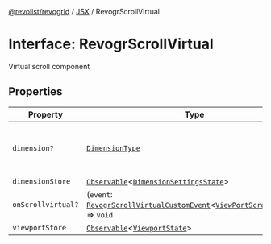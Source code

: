 [@revolist/revogrid](README.md) / [JSX](Namespace.JSX.md) / RevogrScrollVirtual

# Interface: RevogrScrollVirtual

Virtual scroll component

## Properties

| Property | Type | Description | Defined in |
| ------ | ------ | ------ | ------ |
| `dimension?` | [`DimensionType`](TypeAlias.DimensionType.md) | Scroll dimension (`X` - `rgCol` or `Y` - `rgRow`) | [src/components.d.ts:2050](https://github.com/revolist/revogrid/blob/08de4537b2052abd86ff4eb5461780401e3c4fcb/src/components.d.ts#L2050) |
| `dimensionStore` | [`Observable`](TypeAlias.Observable.md)\<[`DimensionSettingsState`](Interface.DimensionSettingsState.md)\> | Dimensions | [src/components.d.ts:2054](https://github.com/revolist/revogrid/blob/08de4537b2052abd86ff4eb5461780401e3c4fcb/src/components.d.ts#L2054) |
| `onScrollvirtual?` | (`event`: [`RevogrScrollVirtualCustomEvent`](Interface.RevogrScrollVirtualCustomEvent.md)\<[`ViewPortScrollEvent`](TypeAlias.ViewPortScrollEvent.md)\>) => `void` | Scroll event | [src/components.d.ts:2058](https://github.com/revolist/revogrid/blob/08de4537b2052abd86ff4eb5461780401e3c4fcb/src/components.d.ts#L2058) |
| `viewportStore` | [`Observable`](TypeAlias.Observable.md)\<[`ViewportState`](Interface.ViewportState.md)\> | Viewport | [src/components.d.ts:2062](https://github.com/revolist/revogrid/blob/08de4537b2052abd86ff4eb5461780401e3c4fcb/src/components.d.ts#L2062) |
